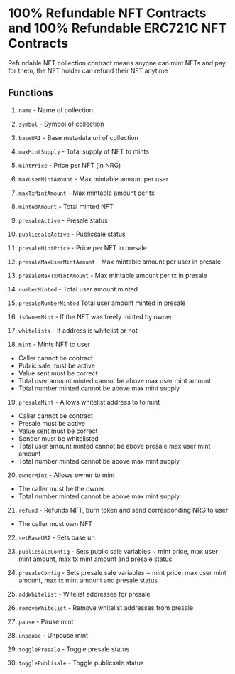 # 100% Refundable NFT Contracts and 100% Refundable ERC721C NFT Contracts

Refundable NFT collection contract means anyone can mint NFTs and pay for them, the NFT holder can refund their NFT anytime

## Functions

1. `name` - Name of collection

2. `symbol` - Symbol of collection

3. `baseURI` - Base metadata uri of collection

4. `maxMintSupply` - Total supply of NFT to mints

5. `mintPrice` - Price per NFT (in NRG)

6. `maxUserMintAmount` - Max mintable amount per user

7. `maxTxMintAmount` -  Max mintable amount per tx

8. `mintedAmount` - Total minted NFT

9. `presaleActive` - Presale status

10. `publicsaleActive` - Publicsale status

11. `presaleMintPrice` - Price per NFT in presale

12. `presaleMaxUserMintAmount` - Max mintable amount per user in presale

13. `presaleMaxTxMintAmount` - Max mintable amount per tx in presale

14. `numberMinted` - Total user amount minted

15. `presaleNumberMinted` Total user amount minted in presale

16. `isOwnerMint` - If the NFT was freely minted by owner

17. `whitelists` - If address is whitelist or not

18. `mint` - Mints NFT to user 
- Caller cannot be contract
- Public sale must be active
- Value sent must be correct
- Total user amount minted cannot be above max user mint amount
- Total number minted cannot be above max mint supply

19. `presaleMint` - Allows whitelist address to  to mint
- Caller cannot be contract
- Presale must be active
- Value sent must be correct
- Sender must be whitelisted
- Total user amount minted cannot be above presale max user mint amount
- Total number minted cannot be above max mint supply

20. `ownerMint` - Allows owner to mint
- The caller must be the owner
- Total number minted cannot be above max mint supply

21. `refund` - Refunds NFT, burn token and send corresponding NRG to user
- The caller must own NFT

22. `setBaseURI` - Sets base uri

23. `publicsaleConfig` -  Sets public sale variables ~ mint price, max user mint amount, max tx mint amount and presale status

24. `presaleConfig` - Sets presale sale variables ~ mint price, max user mint amount, max tx mint amount and presale status

25. `addWhitelist` -  Witelist addresses for presale

26. `removeWhitelist` - Remove whitelist addresses from presale

27. `pause` - Pause mint

28. `unpause` - Unpause mint

29. `togglePresale` - Toggle presale status

29. `togglePublisale` - Toggle publicsale status

